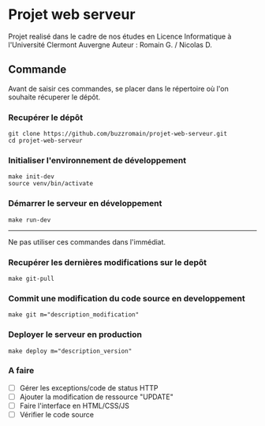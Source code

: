 # Projet web serveur
Projet realisé dans le cadre de nos études en Licence Informatique à l'Université Clermont Auvergne
Auteur : Romain G. / Nicolas D.

## Commande
Avant de saisir ces commandes, se placer dans le répertoire où l'on souhaite récuperer le dépôt.
### Recupérer le dépôt
    git clone https://github.com/buzzromain/projet-web-serveur.git
    cd projet-web-serveur

### Initialiser l'environnement de développement
    make init-dev
    source venv/bin/activate

### Démarrer le serveur en développement
    make run-dev

-------------------
Ne pas utiliser ces commandes dans l'immédiat.
### Recupérer les dernières modifications sur le depôt
    make git-pull
    
### Commit une modification du code source en developpement
    make git m="description_modification"

### Deployer le serveur en production
    make deploy m="description_version"

### A faire
- [ ] Gérer les exceptions/code de status HTTP
- [ ] Ajouter la modification de ressource "UPDATE"
- [ ] Faire l'interface en HTML/CSS/JS
- [ ] Vérifier le code source